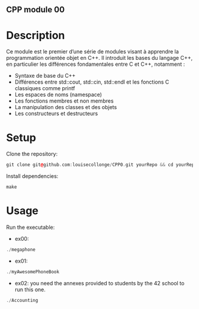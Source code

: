 ## CPP module 00

# Description

Ce module est le premier d’une série de modules visant à apprendre la programmation orientée objet en C++. Il introduit les bases du langage C++, en particulier les différences fondamentales entre C et C++, notamment :
- Syntaxe de base du C++
- Différences entre std::cout, std::cin, std::endl et les fonctions C classiques comme printf
- Les espaces de noms (namespace)
- Les fonctions membres et non membres
- La manipulation des classes et des objets
- Les constructeurs et destructeurs

# Setup

Clone the repository:
```c++
git clone git@github.com:louisecollonge/CPP0.git yourRepo && cd yourRepo
```

Install dependencies:
```c++
make
```
# Usage

Run the executable:
- ex00:
```c++
./megaphone
```
- ex01:
```c++
./myAwesomePhoneBook
```
- ex02: you need the annexes provided to students by the 42 school to run this one.
```c++
./Accounting
```
